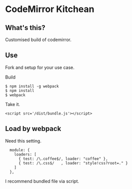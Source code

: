 # CodeMirror Kitchean

## What's this?

Customised build of codemirror.

## Use

Fork and setup for your use case.

Build

```
$ npm install -g webpack
$ npm install
$ webpack
```

Take it.

```
<script src='/dist/bundle.js'></script>
```

## Load by webpack

Need this setting.

```
  module: {
    loaders: [
      { test: /\.coffee$/, loader: "coffee" },
      { test: /\.css$/   , loader: "style!css?root=." }
    ]
  },
```

I recommend bundled file via script.
